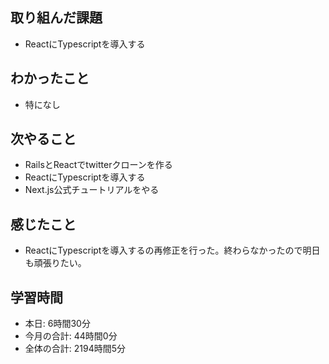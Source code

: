 ## 取り組んだ課題
- ReactにTypescriptを導入する
## わかったこと
- 特になし
## 次やること
- RailsとReactでtwitterクローンを作る
- ReactにTypescriptを導入する
- Next.js公式チュートリアルをやる
## 感じたこと
- ReactにTypescriptを導入するの再修正を行った。終わらなかったので明日も頑張りたい。
## 学習時間
- 本日: 6時間30分
- 今月の合計: 44時間0分
- 全体の合計: 2194時間5分
